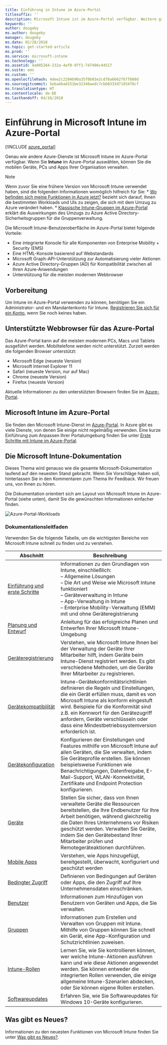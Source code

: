 ```yaml
---
title: Einführung in Intune im Azure-Portal
titlesuffix: ''
description: Microsoft Intune ist im Azure-Portal verfügbar. Weitere grundlegende Informationen zu Intune finden Sie im Azure-Portal.
keywords: ''
author: dougeby
ms.author: dougeby
manager: dougeby
ms.date: 02/28/2018
ms.topic: get-started-article
ms.prod: ''
ms.service: microsoft-intune
ms.technology: ''
ms.assetid: 4a085264-232a-4af0-97f1-747496c44517
ms.suite: ems
ms.custom: ''
ms.openlocfilehash: 4dee2c2204b90a35f0b03e2cd78a6662f67f680d
ms.sourcegitcommit: 5eba4bad151be32346aedc7cbb0333d71934f8cf
ms.translationtype: HT
ms.contentlocale: de-DE
ms.lasthandoff: 04/16/2018
---
```

# <a name="introduction-to-microsoft-intune-in-the-azure-portal"></a>Einführung in Microsoft Intune im Azure-Portal


[!INCLUDE [azure_portal](./includes/azure_portal.md)]

Genau wie andere Azure-Dienste ist Microsoft Intune im Azure-Portal verfügbar. Wenn Sie **Intune** im Azure-Portal auswählen, können Sie die mobilen Geräte, PCs und Apps Ihrer Organisation verwalten.

> [!NOTE]
> Wenn zuvor Sie eine frühere Version von Microsoft Intune verwendet haben, sind die folgenden Informationen womöglich hilfreich für Sie:
>     * [Wo befinden sich meine Funktionen in Azure jetzt?](ui-changes.md) bezieht sich darauf, Ihnen die bestimmten Workloads und UIs zu zeigen, die sich mit dem Umzug zu Azure verändert haben.
>     * [Klassische Intune-Gruppen im Azure-Portal](groups-get-started.md) erklärt die Auswirkungen des Umzugs zu Azure Active Directory-Sicherheitsgruppen für die Gruppenverwaltung.

Die Microsoft Intune-Benutzeroberfläche im Azure-Portal bietet folgende Vorteile:

- Eine integrierte Konsole für alle Komponenten von Enterprise Mobility + Security (EMS)
- Eine HTML-Konsole basierend auf Webstandards
- Microsoft Graph-API-Unterstützung zur Automatisierung vieler Aktionen
- Azure Active Directory-Gruppen (AD) für Kompatibilität zwischen all Ihren Azure-Anwendungen
- Unterstützung für die meisten modernen Webbrowser

## <a name="before-you-start"></a>Vorbereitung

Um Intune im Azure-Portal verwenden zu können, benötigen Sie ein Administrator- und ein Mandantenkonto für Intune. [Registrieren Sie sich für ein Konto](https://portal.office.com/Signup/Signup.aspx?OfferId=40BE278A-DFD1-470a-9EF7-9F2596EA7FF9&dl=INTUNE_A&ali=1#0%20), wenn Sie noch keines haben.

## <a name="supported-web-browsers-for-the-azure-portal"></a>Unterstützte Webbrowser für das Azure-Portal

Das Azure-Portal kann auf die meisten modernen PCs, Macs und Tablets ausgeführt werden. Mobiltelefone werden nicht unterstützt.
Zurzeit werden die folgenden Browser unterstützt:

- Microsoft Edge (neueste Version)
- Microsoft Internet Explorer 11
- Safari (neueste Version, nur auf Mac)
- Chrome (neueste Version)
- Firefox (neueste Version)

Aktuelle Informationen zu den unterstützten Browsern finden Sie im [Azure-Portal](https://docs.microsoft.com/azure/azure-preview-portal-supported-browsers-devices).

## <a name="microsoft-intune-in-the-azure-portal"></a>Microsoft Intune im Azure-Portal

Sie finden den Microsoft Intune-Dienst im [Azure-Portal](https://portal.azure.com). In Azure gibt es viele Dienste, von denen Sie einige nicht regelmäßig verwenden. Eine kurze Einführung zum Anpassen Ihrer Portalumgebung finden Sie unter [Erste Schritte mit Intune im Azure-Portal](get-started-azure.md).

## <a name="the-microsoft-intune-documentation"></a>Die Microsoft Intune-Dokumentation

Dieses Thema wird genauso wie die gesamte Microsoft-Dokumentation laufend auf den neuesten Stand gebracht. Wenn Sie Vorschläge haben soll, hinterlassen Sie in den Kommentaren zum Thema Ihr Feedback. Wir freuen uns, von Ihnen zu hören.

Die Dokumentation orientiert sich am Layout von Microsoft Intune im Azure-Portal (siehe unten), damit Sie die gewünschten Informationen einfacher finden.

![Azure-Portal-Workloads](./media/azure-portal-workloads.png)

### <a name="documentation-guide"></a>Dokumentationsleitfaden

Verwenden Sie die folgende Tabelle, um die wichtigsten Bereiche von Microsoft Intune schnell zu finden und zu verstehen.

| Abschnitt                                                      | Beschreibung                                                                                                                                                                                                                                                                                      |
|--------------------------------------------------------------|--------------------------------------------------------------------------------------------------------------------------------------------------------------------------------------------------------------------------------------------------------------------------------------------------|
| [Einführung und erste Schritte](introduction-intune.md)       | Informationen zu den Grundlagen von Intune, einschließlich:<br /> – Allgemeine Lösungen<br /> – Die Art und Weise wie Microsoft Intune funktioniert<br /> – Geräteverwaltung in Intune<br /> – App-Verwaltung in Intune<br /> – Enterprise Mobility-Verwaltung (EMM) mit und ohne Geräteregistrierung                                                         |
| [Planung und Entwurf](planning-guide.md)                         | Anleitung für das erfolgreiche Planen und Entwerfen Ihrer Microsoft Intune-Umgebung                                                                                                                                                                                                             |
| [Geräteregistrierung](device-enrollment.md)                    | Verstehen, wie Microsoft Intune Ihnen bei der Verwaltung der Geräte Ihrer Mitarbeiter hilft, indem Geräte beim Intune-Dienst registriert werden. Es gibt verschiedene Methoden, um die Geräte Ihrer Mitarbeiter zu registrieren.                                                                                                         |
| [Gerätekompatibilität](device-compliance.md)                    | Intune-Gerätekonformitätsrichtlinien definieren die Regeln und Einstellungen, die ein Gerät erfüllen muss, damit es von Microsoft Intune als konform eingestuft wird. Beispiele für die Konformität sind z.B. ein Kennwort für den Gerätezugriff anfordern, Geräte verschlüsseln oder dass eine Mindestbetriebssystemversion erforderlich ist. |
| [Gerätekonfiguration](device-profiles.md)                   | Konfigurieren der Einstellungen und Features mithilfe von Microsoft Intune auf allen Geräten, die Sie verwalten, indem Sie Geräteprofile erstellen. Sie können beispielsweise Funktionen wie Benachrichtigungen, Datenfreigabe, E-Mail-Support, WLAN-Konnektivität, Zertifikate und Endpoint Protection konfigurieren.              |
| [Geräte](device-management.md)                              | Stellen Sie sicher, dass von Ihnen verwaltete Geräte die Ressourcen bereitstellen, die Ihre Endbenutzer für Ihre Arbeit benötigen, während gleichzeitig die Daten Ihres Unternehmens vor Risiken geschützt werden. Verwalten Sie Geräte, indem Sie den Gerätebestand Ihrer Mitarbeiter prüfen und Remotegeräteaktionen durchführen.                                                      |
| [Mobile Apps](app-management.md)                             | Verstehen, wie Apps hinzugefügt, bereitgestellt, überwacht, konfiguriert und geschützt werden                                                                                                                                                                                                                             |
| [Bedingter Zugriff](conditional-access.md)                  | Definieren von Bedingungen auf Geräten oder Apps, die den Zugriff auf Ihre Unternehmensdaten einschränken.                                                                                                                                                                                                            |
| [Benutzer](users-add.md)                                        | Informationen zum Hinzufügen von Benutzern von Geräten und Apps, die Sie verwalten.                                                                                                                                                                                                                                           |
| [Gruppen](groups-get-started.md)                              | Informationen zum Erstellen und Verwalten von Gruppen mit Intune. Mithilfe von Gruppen können Sie schnell ein Gerät, eine App-Konfiguration und Schutzrichtlinien zuweisen.                                                                                                                                             |
| [Intune-Rollen](role-based-access-control.md)                 | Lernen Sie, wie Sie kontrollieren können, wer welche Intune-Aktionen ausführen kann und wie diese Aktionen angewendet werden. Sie können entweder die integrierten Rollen verwenden, die einige allgemeine Intune-Szenarien abdecken, oder Sie können eigene Rollen erstellen.                                                                                 |
| [Softwareupdates](windows-update-for-business-configure.md) | Erfahren Sie, wie Sie Softwareupdates für Windows 10-Geräte konfigurieren.                                                                                                                                                                                                                                  |

## <a name="whats-new"></a>Was gibt es Neues?

Informationen zu den neuesten Funktionen von Microsoft Intune finden Sie unter [Was gibt es Neues?](whats-new.md).
